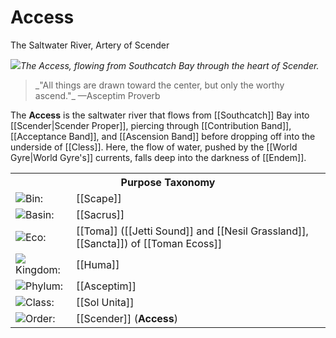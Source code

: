 <!-- wiki-header-section:start -->
# Access
<p class="nickname">The Saltwater River, Artery of Scender</p>

<img src="wiki_images/Access.png"><i>The Access, flowing from Southcatch Bay through the heart of Scender.</i></img>

<blockquote class="wiki-quote">
    _"All things are drawn toward the center, but only the worthy ascend."_  
    <span class="wiki-quote-attribution">—Asceptim Proverb</span>
</blockquote>

The **Access** is the saltwater river that flows from [[Southcatch]] Bay into [[Scender|Scender Proper]], piercing through [[Contribution Band]], [[Acceptance Band]], and [[Ascension Band]] before dropping off into the underside of [[Cless]]. Here, the flow of water, pushed by the [[World Gyre|World Gyre's]] currents, falls deep into the darkness of [[Endem]].
<!-- wiki-header-section:end -->

<!-- taxonomy-table-section:start -->
<div class="taxonomy-table">
  <table>
    <tr>
      <th colspan="3">Purpose Taxonomy</th>
    </tr>
    <tr>
      <td class="taxon-label"><img src="svg/bin.svg" class="taxon-icon">Bin:</td>
      <td class="taxon-content" colspan="2">[[Scape]]</td>
    </tr>
    <tr>
      <td class="taxon-label"><img src="svg/basin.svg" class="taxon-icon">Basin:</td>
      <td class="taxon-content" colspan="2">[[Sacrus]]</td>
    </tr>
    <tr>
      <td class="taxon-label"><img src="svg/eco.svg" class="taxon-icon">Eco:</td>
      <td class="taxon-content" colspan="2">[[Toma]] ([[Jetti Sound]] and [[Nesil Grassland]], [[Sancta]]) of [[Toman Ecoss]]</td>
    </tr>
    <tr>
      <td class="taxon-label"><img src="svg/kingdom.svg" class="taxon-icon">Kingdom:</td>
      <td class="taxon-content" colspan="2">[[Huma]]</td>
    </tr>
    <tr>
      <td class="taxon-label"><img src="svg/phylum.svg" class="taxon-icon">Phylum:</td>
      <td class="taxon-content" colspan="2">[[Asceptim]]</td>
    </tr>
    <tr>
      <td class="taxon-label"><img src="svg/class.svg" class="taxon-icon">Class:</td>
      <td class="taxon-content" colspan="2">[[Sol Unita]]</td>
    </tr>
    <tr>
      <td class="taxon-label"><img src="svg/order.svg" class="taxon-icon">Order:</td>
      <td class="taxon-content" colspan="2">[[Scender]] (<strong>Access</strong>)</td>
    </tr>
  </table>
</div>
<!-- taxonomy-table-section:end -->
